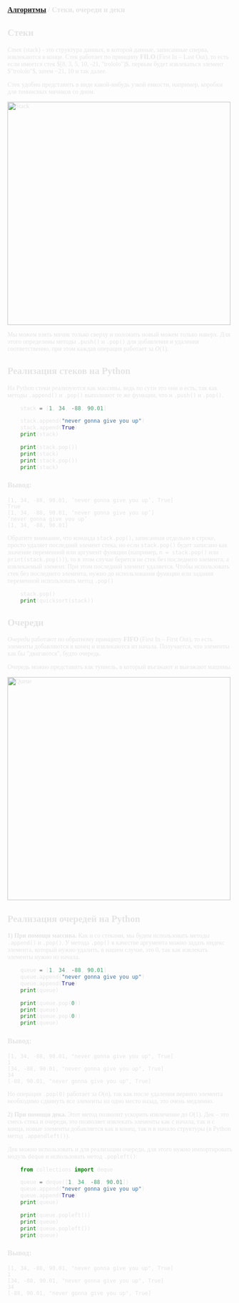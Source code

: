 <script type="text/javascript" id="MathJax-script" async
  src="https://cdn.jsdelivr.net/npm/mathjax@3/es5/tex-mml-chtml.js">
</script>

<script>
  MathJax = {
    tex: {
      inlineMath: [['$', '$']]
    }
  };
</script>

<span style="color: #E5E4E4; font-family: PT Mono;">

### [Алгоритмы](README.md) / Стеки, очереди и деки

## **Стеки**

*Стек* (stack) - это структура данных, в которой данные, записанные сперва, извлекаются в конце. Стек работает по принципу **FILO** (First In – Last Out), то есть если имеется стек $[8, 3, 5, 10, -21, "trololo"]$, первым будет извлекаться элемент $"trololo"$, затем $-21$, $10$ и так далее.

Стек удобно представить в виде какой-нибудь узкой емкости, например, коробки для теннисных мячиков со дном.

<img src="assets/stack.png" alt="Stack" width="500"/>

Мы можем взять мячик только сверху и положить новый можем только наверх. Для этого определены методы `.push()` и `.pop()` для добавления и удаления соответственно, при этом каждая операция работает за $O(1)$.

## **Реализация стеков на Python**

На Python стеки реализуются как массивы, ведь по сути это они и есть, так как методы `.append()` и `.pop()` выполняют те же функции, что и `.push()` и `.pop()`.

```py
    stack = [1, 34, -88, 90.01]

    stack.append("never gonna give you up")
    stack.append(True)
    print(stack)

    print(stack.pop())
    print(stack)
    print(stack.pop())
    print(stack)
```

### **Вывод:**

    [1, 34, -88, 90.01, ‘never gonna give you up’, True]
    True
    [1, 34, -88, 90.01, ‘never gonna give you up’]
    ‘never gonna give you up’
    [1, 34, -88, 90.01]

Обратите внимание, что команда `stack.pop()`, записанная отдельно в строке, просто удаляет последний элемент стека, но если `stack.pop()` будет записано как значение переменной или аргумент функции (например, `n = stack.pop()` или `print(stack.pop())`), то в этом случае берется не стек без последнего элемента, а извлекаемый элемент. При этом последний элемент удаляется. Чтобы использовать стек без последнего элемента, нужно до использования функции или задания переменной использовать метод `.pop()`

```py
    stack.pop()
    print(quicksort(stack))
```

## **Очереди**

*Очереди* работают по обратному принципу **FIFO** (First In – First Out), то есть элементы добавляются в конец и извлекаются из начала. Получается, что элементы как бы "двигаются", будто очередь.

Очередь можно представить как туннель, в который въезжают и выезжают машины.

<img src="assets/queue.png" alt="Queue" width="500"/>

## **Реализация очередей на Python**

**1) При помощи массива.** Как и со стеками, мы будем использовать методы `.append()` и `.pop()`. У метода `.pop()` в качестве аргумента можно задать индекс элемента, который нужно удалить, в нашем случае, это $0$, так как извлекать элементы нужно из начала.

```py
    queue = [1, 34, -88, 90.01]
    queue.append("never gonna give you up")
    queue.append(True)
    print(queue)

    print(queue.pop(0))
    print(queue)
    print(queue.pop(0))
    print(queue)
```

### **Вывод:**

    [1, 34, -88, 90.01, "never gonna give you up", True]
    1
    [34, -88, 90.01, "never gonna give you up", True]
    34
    [-88, 90.01, "never gonna give you up", True]

Но операция `.pop(0)` работает за $O(n)$, так как после удаления первого элемента необходимо сдвинуть все элементы на одно место назад, это очень медленно.

**2) При помощи дека.** Этот метод позволит ускорить извлечение до $O(1)$. Дек – это смесь стека и очереди, это позволяет извлекать элементы как с начала, так и с конца, новые элементы добавляется как в конец, так и в начало структуры (в Python метод `.appendleft()`).

Дек можно использовать и для реализации очереди, для этого нужно импортировать модуль `deque` и использовать метод `.popleft()`:

```py
    from collections import deque

    queue = deque([1, 34, -88, 90.01])
    queue.append("never gonna give you up")
    queue.append(True)
    print(queue)

    print(queue.popleft())
    print(queue)
    print(queue.popleft())
    print(queue)
```

### **Вывод:**

    [1, 34, -88, 90.01, "never gonna give you up", True]
    1
    [34, -88, 90.01, "never gonna give you up", True]
    34
    [-88, 90.01, "never gonna give you up", True]
